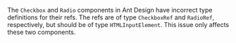 The `Checkbox` and `Radio` components in Ant Design have incorrect type definitions for their refs. The refs are of type `CheckboxRef` and `RadioRef`, respectively, but should be of type `HTMLInputElement`. This issue only affects these two components.
